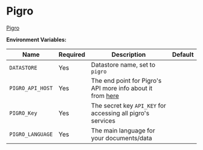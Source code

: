 # Pigro

[Pigro](https://api.pigro.ai/) 

**Environment Variables:**

| Name                    | Required | Description                                                                                                            | Default     |
| ----------------------- | -------- | ---------------------------------------------------------------------------------------------------------------------- | ----------- |
| `DATASTORE`             | Yes      | Datastore name, set to `pigro`                                                                                         |             |
| `PIGRO_API_HOST`        | Yes      | The end point for Pigro's API more info about it from [here](https://pigro.readme.io/reference/getting-started-with-your-api)|             |
| `PIGRO_Key`             | Yes      | The secret key `API_KEY` for accessing all pigro's services                                                            |             |
| `PIGRO_LANGUAGE`        | Yes      | The main language for your documents/data                                                                              |             |